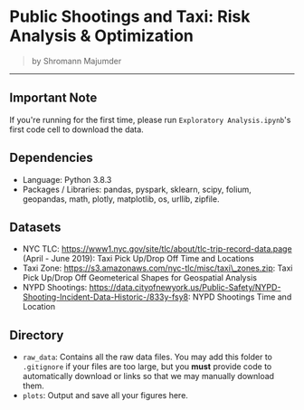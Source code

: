 # Public Shootings and Taxi: Risk Analysis & Optimization
> by Shromann Majumder
---

## Important Note
If you're running for the first time, please run `Exploratory Analysis.ipynb`'s first code cell to download the data.


## Dependencies
- Language: Python 3.8.3
- Packages / Libraries: pandas, pyspark, sklearn, scipy, folium, geopandas, math, plotly, matplotlib, os, urllib, zipfile. 

## Datasets
- NYC TLC: https://www1.nyc.gov/site/tlc/about/tlc-trip-record-data.page (April - June 2019): Taxi Pick Up/Drop Off Time and Locations 
- Taxi Zone: https://s3.amazonaws.com/nyc-tlc/misc/taxi\_zones.zip: Taxi Pick Up/Drop Off Geometerical Shapes for Geospatial Analysis
- NYPD Shootings: https://data.cityofnewyork.us/Public-Safety/NYPD-Shooting-Incident-Data-Historic-/833y-fsy8: NYPD Shootings Time and Location

## Directory
- `raw_data`: Contains all the raw data files. You may add this folder to `.gitignore` if your files are too large, but you **must** provide code to automatically download or links so that we may manually download them. 
- `plots`: Output and save all your figures here.




